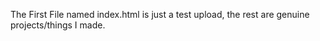 The First File named index.html is just a test upload, the rest are genuine projects/things I made.
